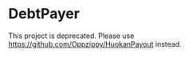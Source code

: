 # DebtPayer

This project is deprecated. Please use https://github.com/Oppzippy/HuokanPayout instead.
